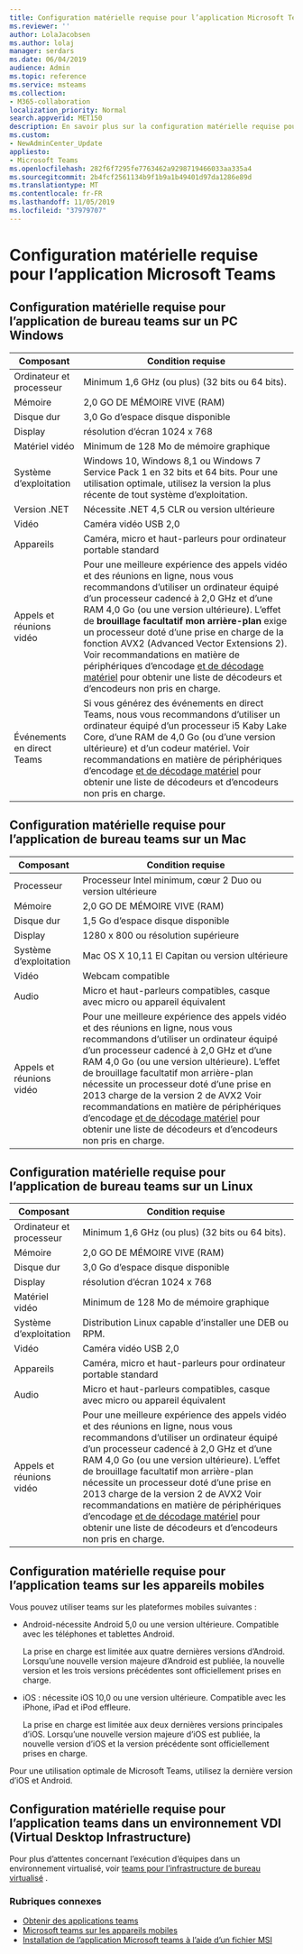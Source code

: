 ```yaml
---
title: Configuration matérielle requise pour l’application Microsoft Teams
ms.reviewer: ''
author: LolaJacobsen
ms.author: lolaj
manager: serdars
ms.date: 06/04/2019
audience: Admin
ms.topic: reference
ms.service: msteams
ms.collection:
- M365-collaboration
localization_priority: Normal
search.appverid: MET150
description: En savoir plus sur la configuration matérielle requise pour l’installation et l’exécution de Microsoft Teams.
ms.custom:
- NewAdminCenter_Update
appliesto:
- Microsoft Teams
ms.openlocfilehash: 282f6f7295fe7763462a9298719466033aa335a4
ms.sourcegitcommit: 2b4fcf2561134b9f1b9a1b49401d97da1286e89d
ms.translationtype: MT
ms.contentlocale: fr-FR
ms.lasthandoff: 11/05/2019
ms.locfileid: "37979707"
---
```

# <a name="hardware-requirements-for-the-microsoft-teams-app"></a>Configuration matérielle requise pour l’application Microsoft Teams

## <a name="hardware-requirements-for-the-teams-desktop-app-on-a-windows-pc"></a>Configuration matérielle requise pour l’application de bureau teams sur un PC Windows

|**Composant**|**Condition requise**  |
|---------|---------|
|Ordinateur et processeur    | Minimum 1,6 GHz (ou plus) (32 bits ou 64 bits).        |
|Mémoire     |    2,0 GO DE MÉMOIRE VIVE (RAM)     |
|Disque dur    | 3,0 Go d’espace disque disponible        |
|Display    |   résolution d’écran 1024 x 768 |
|Matériel vidéo |  Minimum de 128 Mo de mémoire graphique
|Système d’exploitation  |    Windows 10, Windows 8,1 ou Windows 7 Service Pack 1 en 32 bits et 64 bits. Pour une utilisation optimale, utilisez la version la plus récente de tout système d’exploitation.|
|Version .NET    |  Nécessite .NET 4,5 CLR ou version ultérieure       |
|Vidéo    |  Caméra vidéo USB 2,0       |
|Appareils    |   Caméra, micro et haut-parleurs pour ordinateur portable standard    | 
|Appels et réunions vidéo | Pour une meilleure expérience des appels vidéo et des réunions en ligne, nous vous recommandons d’utiliser un ordinateur équipé d’un processeur cadencé à 2,0 GHz et d’une RAM 4,0 Go (ou une version ultérieure). L’effet de **brouillage facultatif mon arrière-plan** exige un processeur doté d’une prise en charge de la fonction AVX2 (Advanced Vector Extensions 2). Voir recommandations en matière de périphériques d’encodage [et de décodage matériel](hardware-decoders-and-encoders.md) pour obtenir une liste de décodeurs et d’encodeurs non pris en charge. |
|Événements en direct Teams | Si vous générez des événements en direct Teams, nous vous recommandons d’utiliser un ordinateur équipé d’un processeur i5 Kaby Lake Core, d’une RAM de 4,0 Go (ou d’une version ultérieure) et d’un codeur matériel. Voir recommandations en matière de périphériques d’encodage [et de décodage matériel](hardware-decoders-and-encoders.md) pour obtenir une liste de décodeurs et d’encodeurs non pris en charge. |

## <a name="hardware-requirements-for-the-teams-desktop-app-on-a-mac"></a>Configuration matérielle requise pour l’application de bureau teams sur un Mac

|**Composant**|**Condition requise**  |
|---------|---------|
|Processeur    | Processeur Intel minimum, cœur 2 Duo ou version ultérieure |
|Mémoire     |   2,0 GO DE MÉMOIRE VIVE (RAM)      |
|Disque dur    |   1,5 Go d’espace disque disponible      |
|Display    | 1280 x 800 ou résolution supérieure    |
|Système d’exploitation  |    Mac OS X 10,11 El Capitan ou version ultérieure     |
|Vidéo  |    Webcam compatible     |
|Audio    |  Micro et haut-parleurs compatibles, casque avec micro ou appareil équivalent       |
|Appels et réunions vidéo | Pour une meilleure expérience des appels vidéo et des réunions en ligne, nous vous recommandons d’utiliser un ordinateur équipé d’un processeur cadencé à 2,0 GHz et d’une RAM 4,0 Go (ou une version ultérieure). L’effet de brouillage facultatif mon arrière-plan nécessite un processeur doté d’une prise en 2013 charge de la version 2 de AVX2 Voir recommandations en matière de périphériques d’encodage [et de décodage matériel](hardware-decoders-and-encoders.md) pour obtenir une liste de décodeurs et d’encodeurs non pris en charge.|

## <a name="hardware-requirements-for-the-teams-desktop-app-on-a-linux"></a>Configuration matérielle requise pour l’application de bureau teams sur un Linux

|**Composant**|**Condition requise**  |
|---------|---------|
|Ordinateur et processeur    | Minimum 1,6 GHz (ou plus) (32 bits ou 64 bits).        |
|Mémoire     |    2,0 GO DE MÉMOIRE VIVE (RAM)     |
|Disque dur    | 3,0 Go d’espace disque disponible        |
|Display    |   résolution d’écran 1024 x 768 |
|Matériel vidéo |  Minimum de 128 Mo de mémoire graphique
|Système d’exploitation  | Distribution Linux capable d’installer une DEB ou RPM. |
|Vidéo    |  Caméra vidéo USB 2,0       |
|Appareils    |   Caméra, micro et haut-parleurs pour ordinateur portable standard    | 
|Audio    |  Micro et haut-parleurs compatibles, casque avec micro ou appareil équivalent       |
|Appels et réunions vidéo | Pour une meilleure expérience des appels vidéo et des réunions en ligne, nous vous recommandons d’utiliser un ordinateur équipé d’un processeur cadencé à 2,0 GHz et d’une RAM 4,0 Go (ou une version ultérieure). L’effet de brouillage facultatif mon arrière-plan nécessite un processeur doté d’une prise en 2013 charge de la version 2 de AVX2 Voir recommandations en matière de périphériques d’encodage [et de décodage matériel](hardware-decoders-and-encoders.md) pour obtenir une liste de décodeurs et d’encodeurs non pris en charge.

## <a name="hardware-requirements-for-the-teams-app-on-mobile-devices"></a>Configuration matérielle requise pour l’application teams sur les appareils mobiles

Vous pouvez utiliser teams sur les plateformes mobiles suivantes :

- Android-nécessite Android 5,0 ou une version ultérieure. Compatible avec les téléphones et tablettes Android.

  La prise en charge est limitée aux quatre dernières versions d’Android. Lorsqu’une nouvelle version majeure d’Android est publiée, la nouvelle version et les trois versions précédentes sont officiellement prises en charge.

- iOS : nécessite iOS 10,0 ou une version ultérieure. Compatible avec les iPhone, iPad et iPod effleure. 

  La prise en charge est limitée aux deux dernières versions principales d’iOS. Lorsqu’une nouvelle version majeure d’iOS est publiée, la nouvelle version d’iOS et la version précédente sont officiellement prises en charge.

Pour une utilisation optimale de Microsoft Teams, utilisez la dernière version d’iOS et Android.

## <a name="hardware-requirements-for-the-teams-app-in-a-virtual-desktop-infrastructure-vdi-environment"></a>Configuration matérielle requise pour l’application teams dans un environnement VDI (Virtual Desktop Infrastructure)

Pour plus d’attentes concernant l’exécution d’équipes dans un environnement virtualisé, voir [teams pour l’infrastructure de bureau virtualisé](teams-for-vdi.md) . 

### <a name="related-topics"></a>Rubriques connexes
- [Obtenir des applications teams](get-clients.md)
- [Microsoft teams sur les appareils mobiles](https://support.office.com/article/Microsoft-Teams-on-mobile-devices-2ACBCF73-8FD4-4929-9B31-AE403B88C2D3)
- [Installation de l’application Microsoft teams à l’aide d’un fichier MSI](msi-deployment.md)
